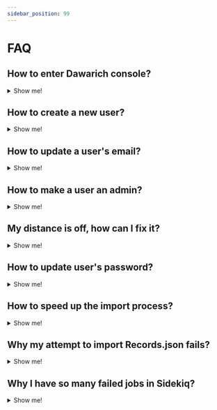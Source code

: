 ```yaml
---
sidebar_position: 99
---
```


# FAQ


## How to enter Dawarich console?
<details>
  <summary>Show me!</summary>

  Dawarich built using [Ruby on Rails](https://rubyonrails.org/), so you can use the Rails console to interact with the application. To enter the console, run the following on your server:

  ```bash
  docker exec -it dawarich_app /bin/sh
  bin/rails console
  ```
</details>

## How to create a new user?

<details>
  <summary>Show me!</summary>

  Sign in as an admin and go to the Settings ->Users page. Click on the "Add new user" button and fill in the form.
</details>

## How to update a user's email?

<details>
  <summary>Show me!</summary>

  To update a user's email, you can use the Rails console. First, enter the console as described in the ["How to enter Dawarich console?"](#how-to-enter-dawarich-console). Then, run the following command:

  ```ruby
  User.find_by(email: 'user@example.com').update(email: 'new_email@example.com')
  ```
</details>

## How to make a user an admin?

<details>
  <summary>Show me!</summary>

  To make a user an admin, you can use the Rails console. First, enter the console as described in the ["How to enter Dawarich console?"](#how-to-enter-dawarich-console). Then, run the following command:

  ```ruby
  User.find_by(email: 'user@example.com').update(admin: true)
  ```
</details>

## My distance is off, how can I fix it?

<details>
  <summary>Show me!</summary>

  If you find that the distance in your stats is off, it might indicate a problem either in your data or in the importing process.

  In either case, what you want to look for are the points with coordinates `0,0`. These are the points that Dawarich couldn't process correctly. You can find them by running the following command in the Rails console:

  ```ruby
  # Getting all points with coordinates 0,0
  points = Point.where(latitude: 0, longitude: 0)

  # showing amount of such points
  points.size
  ```

  If there are any points with coordinates `0,0`, you can safely delete them by running:

  ```ruby
  points.destroy_all
  ```

  If you find points such as this, it would be great if you could open an issue on the [GitHub repository](https://github.com/Freika/dawarich/issues) with your import file structure (you can alter your real coordinates, of course) so we can investigate the issue further.
</details>

## How to update user's password?

<details>
  <summary>Show me!</summary>

  To update a user's password, you can use the Rails console. First, enter the console as described in the ["How to enter Dawarich console?"](#how-to-enter-dawarich-console). Then, run the following command:

  ```ruby
  User.find_by(email: 'user@example.com').update(password: 'new_password', password_confirmation: 'new_password')
  ```
</details>

## How to speed up the import process?

<details>
  <summary>Show me!</summary>

  If you have a large import file, you might want to speed up the import process. You can do this by increasing the number of Sidekiq workers. To do this, you can update your `docker-compose.yml` file to include multiple instances of the `sidekiq` service, basically, having copies of an original one under different names. Here's an example of how you can do this:

  ```yaml
  services:
    dawarich_app:
      ...
    dawarich_sidekiq:
      ...
    // highlight-start
    dawarich_sidekiq_1:
    image: freikin/dawarich:latest
    container_name: dawarich_sidekiq
    volumes:
      - gem_cache:/usr/local/bundle/gems
      - public:/var/app/public
      ...
    depends_on:
      - dawarich_db
      - dawarich_redis
      - dawarich_app
    dawarich_sidekiq_2:
    image: freikin/dawarich:latest
    container_name: dawarich_sidekiq
    volumes:
      - gem_cache:/usr/local/bundle/gems
      - public:/var/app/public
      ...
    depends_on:
      - dawarich_db
      - dawarich_redis
      - dawarich_app
    dawarich_sidekiq_N:
    image: freikin/dawarich:latest
    container_name: dawarich_sidekiq
    volumes:
      - gem_cache:/usr/local/bundle/gems
      - public:/var/app/public
      ...
    depends_on:
      - dawarich_db
      - dawarich_redis
      - dawarich_app
    // highlight-end
  ```

  Note, that additional Sidekiq containers are named `dawarich_sidekiq_2`, `dawarich_sidekiq_N`, etc. You can have as many as you need. You can scale them down when your import is completed. It's imortant to remember that the more workers you have, the more resources they will consume, and connecting to the database might become a bottleneck.

</details>

## Why my attempt to import Records.json fails?

<details>
  <summary>Show me!</summary>

  The `Records.json` file you getting with you Google Takeout is usually a big one, and importing it might take a while. If you're getting an error that ends with `Killed`, it means that the process was killed by the system because it consumed too much memory. The solution would be to allocate more memory to the Docker container. You can do this by updating the `docker-compose.yml`:

  ```yaml
  services:
    dawarich_app:
      ...
    dawarich_sidekiq:
      ...
    dawarich_db:
      ...
    dawarich_redis:
      ...
    // highlight-start
    dawarich_app:
      ...
      resources:
        limits:
          cpus: '0.001'
          memory: 5G
      ...
    // highlight-end
  ```

  Also, you can try splitting your `Records.json` file into smaller parts and importing them one by one. This way, you can avoid the memory issue. Here you can find a [script](https://github.com/Freika/dawarich/issues/142#issuecomment-2268865499) that can help you with splitting the file.

</details>

## Why I have so many failed jobs in Sidekiq?

<details>
  <summary>Show me!</summary>

  If your import process finished successfully, you have nothing to worry about. Failed jobs in Sidekiq are usually the a failed attempt of Reverse Geocoding, so you can safely ignore them. This happens when API limit is reached.
</details>
